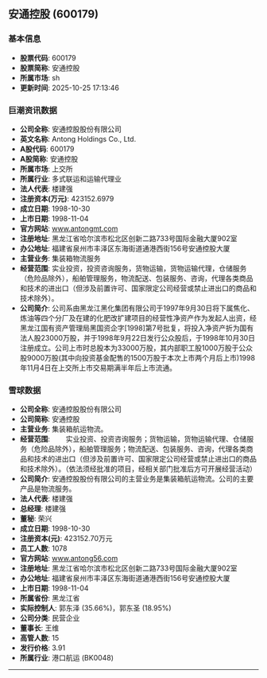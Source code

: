 ## 安通控股 (600179)

### 基本信息

- **股票代码**: 600179
- **股票简称**: 安通控股
- **所属市场**: sh
- **更新时间**: 2025-10-25 17:13:46

### 巨潮资讯数据

- **公司全称**: 安通控股股份有限公司
- **英文名称**: Antong Holdings Co., Ltd.
- **A股代码**: 600179
- **A股简称**: 安通控股
- **所属市场**: 上交所
- **所属行业**: 多式联运和运输代理业
- **法人代表**: 楼建强
- **注册资本(万元)**: 423152.6979
- **成立日期**: 1998-10-30
- **上市日期**: 1998-11-04
- **官方网站**: www.antongmt.com
- **注册地址**: 黑龙江省哈尔滨市松北区创新二路733号国际金融大厦902室
- **办公地址**: 福建省泉州市丰泽区东海街道通港西街156号安通控股大厦
- **主营业务**: 集装箱物流服务
- **经营范围**: 实业投资，投资咨询服务，货物运输，货物运输代理，仓储服务（危险品除外），船舶管理服务，物流配送、包装服务、咨询，代理各类商品和技术的进出口（但涉及前置许可、国家限定公司经营或禁止进出口的商品和技术除外）。
- **公司简介**: 公司系由黑龙江黑化集团有限公司于1997年9月30日将下属焦化、炼油等四个分厂及在建的化肥改扩建项目的经营性净资产作为发起人出资，经黑龙江国有资产管理局黑国资企字[1998]第7号批复，将投入净资产折为国有法人股23000万股，并于1998年9月22日发行公众股后，于1998年10月30日注册成立。公司上市时总股本为33000万股，其内部职工股1000万股于公众股9000万股(其中向投资基金配售的1500万股于本次上市两个月后上市)1998年11月4日在上交所上市交易期满半年后上市流通。

### 雪球数据

- **公司全称**: 安通控股股份有限公司
- **公司简称**: 安通控股
- **主营业务**: 集装箱航运物流。
- **经营范围**: 　　实业投资、投资咨询服务；货物运输，货物运输代理、仓储服务（危险品除外），船舶管理服务；物流配送、包装服务、咨询，代理各类商品和技术的进出口（但涉及前置许可、国家限定公司经营或禁止进出口的商品和技术除外）。（依法须经批准的项目，经相关部门批准后方可开展经营活动）
- **公司简介**: 安通控股股份有限公司的主营业务是集装箱航运物流。公司的主要产品是物流服务。
- **法人代表**: 楼建强
- **总经理**: 楼建强
- **董秘**: 荣兴
- **成立日期**: 1998-10-30
- **注册资本(元)**: 423152.70万元
- **员工人数**: 1078
- **官方网站**: www.antong56.com
- **注册地址**: 黑龙江省哈尔滨市松北区创新二路733号国际金融大厦902室
- **办公地址**: 福建省泉州市丰泽区东海街道通港西街156号安通控股大厦
- **上市日期**: 1998-11-04
- **所属省份**: 黑龙江省
- **实际控制人**: 郭东泽 (35.66%)，郭东圣 (18.95%)
- **公司分类**: 民营企业
- **董事长**: 王维
- **高管人数**: 15
- **发行价格**: 3.91
- **所属行业**: 港口航运 (BK0048)

---